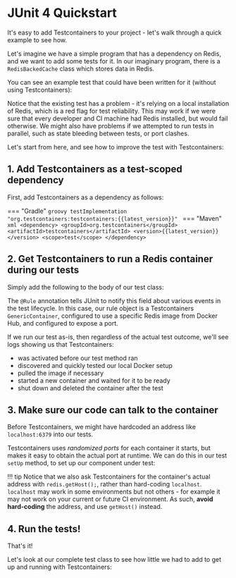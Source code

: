 # JUnit 4 Quickstart

It's easy to add Testcontainers to your project - let's walk through a quick example to see how.

Let's imagine we have a simple program that has a dependency on Redis, and we want to add some tests for it.
In our imaginary program, there is a `RedisBackedCache` class which stores data in Redis.
 
You can see an example test that could have been written for it (without using Testcontainers):

[//]: # (<!--codeinclude-->)
[//]: # ([Pre-Testcontainers test code]&#40;../examples/junit4/redis/src/test/java/quickstart/RedisBackedCacheIntTestStep0.java&#41; block:RedisBackedCacheIntTestStep0)
[//]: # (<!--/codeinclude-->)

Notice that the existing test has a problem - it's relying on a local installation of Redis, which is a red flag for test reliability.
This may work if we were sure that every developer and CI machine had Redis installed, but would fail otherwise.
We might also have problems if we attempted to run tests in parallel, such as state bleeding between tests, or port clashes.

Let's start from here, and see how to improve the test with Testcontainers:  

## 1. Add Testcontainers as a test-scoped dependency

First, add Testcontainers as a dependency as follows:

=== "Gradle"
    ```groovy
    testImplementation "org.testcontainers:testcontainers:{{latest_version}}"
    ```
=== "Maven"
    ```xml
    <dependency>
        <groupId>org.testcontainers</groupId>
        <artifactId>testcontainers</artifactId>
        <version>{{latest_version}}</version>
        <scope>test</scope>
    </dependency>
    ```

## 2. Get Testcontainers to run a Redis container during our tests

Simply add the following to the body of our test class:

[//]: # (<!--codeinclude-->)
[//]: # ([JUnit 4 Rule]&#40;../examples/junit4/redis/src/test/java/quickstart/RedisBackedCacheIntTest.java&#41; inside_block:rule)
[//]: # (<!--/codeinclude-->)

The `@Rule` annotation tells JUnit to notify this field about various events in the test lifecycle.
In this case, our rule object is a Testcontainers `GenericContainer`, configured to use a specific Redis image from Docker Hub, and configured to expose a port.

If we run our test as-is, then regardless of the actual test outcome, we'll see logs showing us that Testcontainers:

* was activated before our test method ran
* discovered and quickly tested our local Docker setup
* pulled the image if necessary
* started a new container and waited for it to be ready
* shut down and deleted the container after the test

## 3. Make sure our code can talk to the container

Before Testcontainers, we might have hardcoded an address like `localhost:6379` into our tests.

Testcontainers uses *randomized ports* for each container it starts, but makes it easy to obtain the actual port at runtime.
We can do this in our test `setUp` method, to set up our component under test:

[//]: # (<!--codeinclude-->)
[//]: # ([Obtaining a mapped port]&#40;../examples/junit4/redis/src/test/java/quickstart/RedisBackedCacheIntTest.java&#41; inside_block:setUp)
[//]: # (<!--/codeinclude-->)

!!! tip
    Notice that we also ask Testcontainers for the container's actual address with `redis.getHost();`, 
    rather than hard-coding `localhost`. `localhost` may work in some environments but not others - for example it may
    not work on your current or future CI environment. As such, **avoid hard-coding** the address, and use 
    `getHost()` instead.

## 4. Run the tests!

That's it!

Let's look at our complete test class to see how little we had to add to get up and running with Testcontainers:

[//]: # (<!--codeinclude-->)
[//]: # ([RedisBackedCacheIntTest]&#40;../examples/junit4/redis/src/test/java/quickstart/RedisBackedCacheIntTest.java&#41; block:RedisBackedCacheIntTest)
[//]: # (<!--/codeinclude-->)

